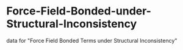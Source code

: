 # Force-Field-Bonded-under-Structural-Inconsistency
data for "Force Field Bonded Terms under Structural Inconsistency"
